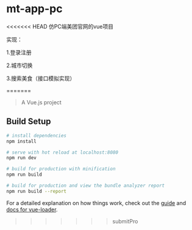# mt-app-pc

<<<<<<< HEAD
仿PC端美团官网的vue项目

实现：

1.登录注册

2.城市切换

3.搜索美食（接口模拟实现）

=======
> A Vue.js project

## Build Setup

``` bash
# install dependencies
npm install

# serve with hot reload at localhost:8080
npm run dev

# build for production with minification
npm run build

# build for production and view the bundle analyzer report
npm run build --report
```

For a detailed explanation on how things work, check out the [guide](http://vuejs-templates.github.io/webpack/) and [docs for vue-loader](http://vuejs.github.io/vue-loader).
>>>>>>> submitPro
